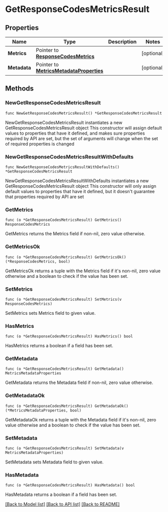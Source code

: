 # GetResponseCodesMetricsResult

## Properties

Name | Type | Description | Notes
------------ | ------------- | ------------- | -------------
**Metrics** | Pointer to [**ResponseCodesMetrics**](ResponseCodesMetrics.md) |  | [optional] 
**Metadata** | Pointer to [**MetricsMetadataProperties**](MetricsMetadataProperties.md) |  | [optional] 

## Methods

### NewGetResponseCodesMetricsResult

`func NewGetResponseCodesMetricsResult() *GetResponseCodesMetricsResult`

NewGetResponseCodesMetricsResult instantiates a new GetResponseCodesMetricsResult object
This constructor will assign default values to properties that have it defined,
and makes sure properties required by API are set, but the set of arguments
will change when the set of required properties is changed

### NewGetResponseCodesMetricsResultWithDefaults

`func NewGetResponseCodesMetricsResultWithDefaults() *GetResponseCodesMetricsResult`

NewGetResponseCodesMetricsResultWithDefaults instantiates a new GetResponseCodesMetricsResult object
This constructor will only assign default values to properties that have it defined,
but it doesn't guarantee that properties required by API are set

### GetMetrics

`func (o *GetResponseCodesMetricsResult) GetMetrics() ResponseCodesMetrics`

GetMetrics returns the Metrics field if non-nil, zero value otherwise.

### GetMetricsOk

`func (o *GetResponseCodesMetricsResult) GetMetricsOk() (*ResponseCodesMetrics, bool)`

GetMetricsOk returns a tuple with the Metrics field if it's non-nil, zero value otherwise
and a boolean to check if the value has been set.

### SetMetrics

`func (o *GetResponseCodesMetricsResult) SetMetrics(v ResponseCodesMetrics)`

SetMetrics sets Metrics field to given value.

### HasMetrics

`func (o *GetResponseCodesMetricsResult) HasMetrics() bool`

HasMetrics returns a boolean if a field has been set.

### GetMetadata

`func (o *GetResponseCodesMetricsResult) GetMetadata() MetricsMetadataProperties`

GetMetadata returns the Metadata field if non-nil, zero value otherwise.

### GetMetadataOk

`func (o *GetResponseCodesMetricsResult) GetMetadataOk() (*MetricsMetadataProperties, bool)`

GetMetadataOk returns a tuple with the Metadata field if it's non-nil, zero value otherwise
and a boolean to check if the value has been set.

### SetMetadata

`func (o *GetResponseCodesMetricsResult) SetMetadata(v MetricsMetadataProperties)`

SetMetadata sets Metadata field to given value.

### HasMetadata

`func (o *GetResponseCodesMetricsResult) HasMetadata() bool`

HasMetadata returns a boolean if a field has been set.


[[Back to Model list]](../README.md#documentation-for-models) [[Back to API list]](../README.md#documentation-for-api-endpoints) [[Back to README]](../README.md)



